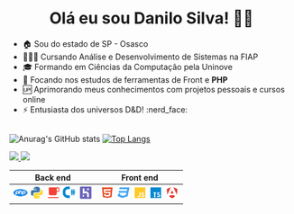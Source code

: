 

<!--<img src="https://imgur.com/KZvmGQx.jpg" height=350 width=350 align="right"> -->
<!-- <img src = "https://i.pinimg.com/originals/35/df/e2/35dfe2690df1f3da44f06be0f6e8de7e.gif" align="right" height=100 width=90>  -->
<!-- <img src="https://i.pinimg.com/originals/06/60/ef/0660efe82fa3da42ed56eef013171835.gif" align="right" height=350 width=300 border="white"> -->

<h1 align="center">Olá eu sou Danilo Silva! 🖖🏽</h1>

<!-- - :cancer: / SÍMBOLO DO SIGNO -->
<ul>
<li> 🏠 Sou do estado de SP - Osasco
<li> 👨🏽‍💻 Cursando Análise e Desenvolvimento de Sistemas na FIAP
<li> 🎓 Formando em Ciências da Computação pela Uninove
<li> 🔎 Focando nos estudos de ferramentas de Front e <b>PHP</b>
<li> 🆙 Aprimorando meus conhecimentos com projetos pessoais e cursos online
<li>⚡ Entusiasta dos universos D&D! :nerd_face:
</ul>
<!-- <li>🤝 Procuro ampliar meu network com colegas que compartilhem conhecimentos JAVA, Python, e Frameworks Spring e/ou Django -->

<!-- SOCIAL NETWORK -->
## 

<!-- CARTÃO DE ESTATÍSTICAS -->
![Anurag's GitHub stats](https://github-readme-stats.vercel.app/api?username=d-ssilva&show_icons=true&theme=onedark)
[![Top Langs](https://github-readme-stats.vercel.app/api/top-langs/?username=d-ssilva&layout=compact&theme=onedark)](https://github.com/d-ssilva/github-readme-stats)


<!-- MIDIAS SOCIAIS -->
<div>
  <a href="https://www.linkedin.com/in/danilo-silva-77204312b/" target="_blank">
    <img src="https://img.shields.io/badge/LinkedIn-0077B5?style=for-the-badge&logo=linkedin&logoColor=white">    
  </a> 
  <a herf="https://www.instagram.com/danilo.ssilva2/?next=%2F" target="_blank">
    <img src="https://img.shields.io/badge/Instagram-E4405F?style=for-the-badge&logo=instagram&logoColor=white">
  </a>
</div>

<!-- TABELA -->

Back end | Front end
-------- | -------- 
<img src="https://raw.githubusercontent.com/PKief/vscode-material-icon-theme/main/icons/php.svg" alt="php" width="25" height="25" /> <img src="https://raw.githubusercontent.com/PKief/vscode-material-icon-theme/main/icons/python.svg" alt="python" width="25" height="25" /> <img src="https://raw.githubusercontent.com/PKief/vscode-material-icon-theme/main/icons/java.svg" alt="java" width="25" height="25" /> <img src="https://raw.githubusercontent.com/PKief/vscode-material-icon-theme/main/icons/csharp.svg" alt="csharp" width="25" height="25" /> <img src="https://raw.githubusercontent.com/PKief/vscode-material-icon-theme/main/icons/heroku.svg" alt="heroku" width="25" height="25" /> | <img src="https://raw.githubusercontent.com/PKief/vscode-material-icon-theme/main/icons/html.svg" alt="react" width="25" height="25" /> <img src="https://raw.githubusercontent.com/PKief/vscode-material-icon-theme/main/icons/css.svg" alt="css" width="25" height="25" /> <img src="https://raw.githubusercontent.com/PKief/vscode-material-icon-theme/main/icons/javascript.svg" alt="javascript" width="25" height="25" /> <img src="https://raw.githubusercontent.com/PKief/vscode-material-icon-theme/main/icons/typescript.svg" alt="typescript" width="25" height="25" /> <img src="https://raw.githubusercontent.com/PKief/vscode-material-icon-theme/main/icons/angular.svg" alt="angular-js" width="25" height="25" />
